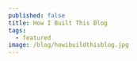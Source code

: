 ```yaml
---
published: false
title: How I Built This Blog
tags:
  - featured
image: /blog/howibuildthisblog.jpg
---
```


